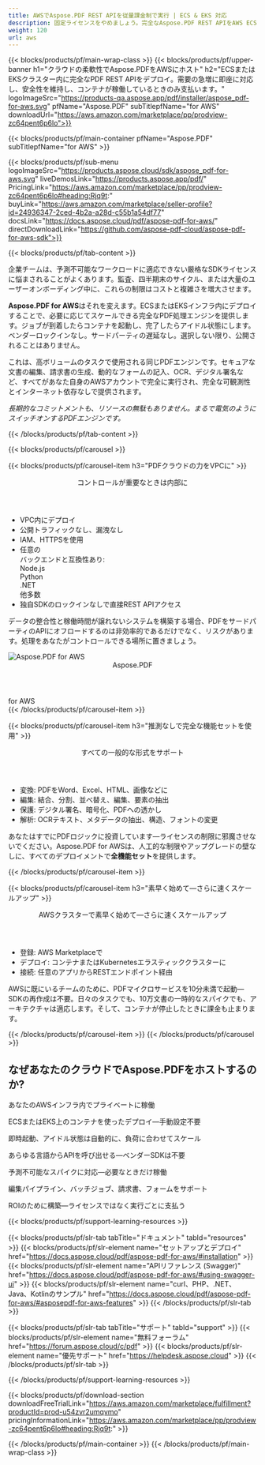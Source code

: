 ```yaml
---
title: AWSでAspose.PDF REST APIを従量課金制で実行 | ECS & EKS 対応
description: 固定ライセンスをやめましょう。完全なAspose.PDF REST APIをAWS ECSまたはEKSクラスター内にデプロイし、必要に応じてスケールし、インフラを制御し、処理したときのみ支払います。
weight: 120
url: aws
---
```


{{< blocks/products/pf/main-wrap-class >}}
{{< blocks/products/pf/upper-banner
h1="クラウドの柔軟性でAspose.PDFをAWSにホスト"
h2="ECSまたはEKSクラスター内に完全なPDF REST APIをデプロイ。需要の急増に即座に対応し、安全性を維持し、コンテナが稼働しているときのみ支払います。"
logoImageSrc="https://products-qa.aspose.app/pdf/installer/aspose_pdf-for-aws.svg"
pfName="Aspose.PDF"
subTitlepfName="for AWS"
downloadUrl="https://aws.amazon.com/marketplace/pp/prodview-zc64pent6p6lo">}}

{{< blocks/products/pf/main-container pfName="Aspose.PDF" subTitlepfName="for AWS" >}}

{{< blocks/products/pf/sub-menu logoImageSrc="https://products.aspose.cloud/sdk/aspose_pdf-for-aws.svg" liveDemosLink="https://products.aspose.app/pdf/" PricingLink="https://aws.amazon.com/marketplace/pp/prodview-zc64pent6p6lo#heading:Rjq9t:" buyLink="https://aws.amazon.com/marketplace/seller-profile?id=24936347-2ced-4b2a-a28d-c55b1a54df77" docsLink="https://docs.aspose.cloud/pdf/aspose-pdf-for-aws/" directDownloadLink="https://github.com/aspose-pdf-cloud/aspose-pdf-for-aws-sdk">}}

{{< blocks/products/pf/tab-content >}}
<p>企業チームは、予測不可能なワークロードに適応できない厳格なSDKライセンスに悩まされることがよくあります。監査、四半期末のサイクル、または大量のユーザーオンボーディング中に、これらの制限はコストと複雑さを増大させます。</p>

<p><strong>Aspose.PDF for AWS</strong>はそれを変えます。ECSまたはEKSインフラ内にデプロイすることで、必要に応じてスケールできる完全なPDF処理エンジンを提供します。ジョブが到着したらコンテナを起動し、完了したらアイドル状態にします。ベンダーロックインなし。サードパーティの遅延なし。選択しない限り、公開されることはありません。</p>

<p>これは、高ボリュームのタスクで使用される同じPDFエンジンです。セキュアな文書の編集、請求書の生成、動的なフォームの記入、OCR、デジタル署名など、すべてがあなた自身のAWSアカウントで完全に実行され、完全な可観測性とインターネット依存なしで提供されます。</p>

<p><em>長期的なコミットメントも、リソースの無駄もありません。まるで電気のようにスイッチオンするPDFエンジンです。</em></p>
{{< /blocks/products/pf/tab-content >}}

{{< blocks/products/pf/carousel >}}

{{< blocks/products/pf/carousel-item h3="PDFクラウドの力をVPCに" >}}
<div class="diagram1 d1-cloud">
<div class="d1-row">
<div class="d1-col d1-right">
<header><i class="fa fa-lock"></i>コントロールが重要なときは内部に</header>
<ul>
<li>VPC内にデプロイ</li>
<li>公開トラフィックなし、漏洩なし</li>
<li>IAM、HTTPSを使用</li>
<li>任意の<br>バックエンドと互換性あり:<br>Node.js<br>Python<br>.NET<br>他多数</li>
<li>独自SDKのロックインなしで直接REST APIアクセス</li>
</ul>
<p>データの整合性と稼働時間が譲れないシステムを構築する場合、PDFをサードパーティのAPIにオフロードするのは非効率的であるだけでなく、リスクがあります。処理をあなたがコントロールできる場所に置きましょう。</p>
</div>
</div>
<div class="d1-logo">
<img src="https://products-qa.aspose.app/pdf/installer/aspose_pdf-for-aws.svg" alt="Aspose.PDF for AWS">
<header>Aspose.PDF</header>
<footer>for AWS</footer>
</div>
</div>
{{< /blocks/products/pf/carousel-item >}}

{{< blocks/products/pf/carousel-item h3="推測なしで完全な機能セットを使用" >}}
<div class="diagram1 d1-cloud">
<div class="d1-row">
<div class="d1-col d1-right">
<header><i class="fa fa-lock"></i>すべての一般的な形式をサポート</header>
<ul>
<li>変換: PDFをWord、Excel、HTML、画像などに</li>
<li>編集: 結合、分割、並べ替え、編集、要素の抽出</li>
<li>保護: デジタル署名、暗号化、PDFへの透かし</li>
<li>解析: OCRテキスト、メタデータの抽出、構造、フォントの変更</li>
</ul>
<p>あなたはすでにPDFロジックに投資しています—ライセンスの制限に邪魔させないでください。Aspose.PDF for AWSは、人工的な制限やアップグレードの壁なしに、すべてのデプロイメントで<strong>全機能セット</strong>を提供します。</p>
</div>
</div>
</div>
{{< /blocks/products/pf/carousel-item >}}

{{< blocks/products/pf/carousel-item h3="素早く始めて—さらに速くスケールアップ" >}}
<div class="diagram1 d1-cloud">
<div class="d1-row">
<div class="d1-col d1-right">
<header><i class="fa fa-lock"></i>AWSクラスターで素早く始めて—さらに速くスケールアップ</header>
<ul>
<li>登録: AWS Marketplaceで</li>
<li>デプロイ: コンテナまたはKubernetesエラスティッククラスターに</li>
<li>接続: 任意のアプリからRESTエンドポイント経由</li>
</ul>
<p>AWSに既にいるチームのために、PDFマイクロサービスを10分未満で起動—SDKの再作成は不要。日々のタスクでも、10万文書の一時的なスパイクでも、アーキテクチャは適応します。そして、コンテナが停止したときに課金も止まります。</p>
</div>
</div>
</div>
{{< /blocks/products/pf/carousel-item >}}
{{< /blocks/products/pf/carousel >}}

<div class="container-fluid features-section bg-gray singleproduct">
<a class="anchor" id="features" name="features"></a>
<div class="row">
<div class="container">
<h2 class="pr-ft">なぜあなたのクラウドでAspose.PDFをホストするのか?</h2>
<div class="col-lg-4"><em class="fa fa-shield ico-blue fa-2x col-lg-2"></em><p class="col-lg-10">あなたのAWSインフラ内でプライベートに稼働</p></div>
<div class="col-lg-4"><em class="fa fa-server ico-blue fa-2x col-lg-2"></em><p class="col-lg-10">ECSまたはEKS上のコンテナを使ったデプロイ—手動設定不要</p></div>
<div class="col-lg-4"><em class="fa fa-server ico-blue fa-2x col-lg-2"></em><p class="col-lg-10">即時起動、アイドル状態は自動的に、負荷に合わせてスケール</p></div>
<div class="col-lg-4"><em class="fa fa-code ico-blue fa-2x col-lg-2"></em><p class="col-lg-10">あらゆる言語からAPIを呼び出せる—ベンダーSDKは不要</p></div>
<div class="col-lg-4"><em class="fa fa-clock-o ico-blue fa-2x col-lg-2"></em><p class="col-lg-10">予測不可能なスパイクに対応—必要なときだけ稼働</p></div>
<div class="col-lg-4"><em class="fa fa-wrench ico-blue fa-2x col-lg-2"></em><p class="col-lg-10">編集パイプライン、バッチジョブ、請求書、フォームをサポート</p></div>
<div class="col-lg-4"><em class="fa fa-bar-chart ico-blue fa-2x col-lg-2"></em><p class="col-lg-10">ROIのために構築—ライセンスではなく実行ごとに支払う</p></div>
</div>
</div>
</div>

<script>
document.addEventListener('DOMContentLoaded', function() {
  setTimeout(function() {
    document.querySelectorAll('a.btn-primary[href="https://purchase.aspose.cloud/buy"]')
      .forEach(btn => btn.href = "https://aws.amazon.com/marketplace/fulfillment?productId=prod-u54zvr2umqvmo");
    
    document.querySelectorAll('a.btn-warning[href="https://dashboard.aspose.cloud"]')
      .forEach(btn => btn.href = "https://aws.amazon.com/marketplace/pp/prodview-zc64pent6p6lo");
  }, 1000);
});
</script>

{{< blocks/products/pf/support-learning-resources >}}

{{< blocks/products/pf/slr-tab tabTitle="ドキュメント" tabId="resources" >}}
{{< blocks/products/pf/slr-element name="セットアップとデプロイ" href="https://docs.aspose.cloud/pdf/aspose-pdf-for-aws/#installation" >}}
{{< blocks/products/pf/slr-element name="APIリファレンス (Swagger)" href="https://docs.aspose.cloud/pdf/aspose-pdf-for-aws/#using-swagger-ui" >}}
{{< blocks/products/pf/slr-element name="curl、PHP、.NET、Java、Kotlinのサンプル" href="https://docs.aspose.cloud/pdf/aspose-pdf-for-aws/#asposepdf-for-aws-features" >}}
{{< /blocks/products/pf/slr-tab >}}

{{< blocks/products/pf/slr-tab tabTitle="サポート" tabId="support" >}}
{{< blocks/products/pf/slr-element name="無料フォーラム" href="https://forum.aspose.cloud/c/pdf" >}}
{{< blocks/products/pf/slr-element name="優先サポート" href="https://helpdesk.aspose.cloud" >}}
{{< /blocks/products/pf/slr-tab >}}

{{< /blocks/products/pf/support-learning-resources >}}

{{< blocks/products/pf/download-section
downloadFreeTrialLink="https://aws.amazon.com/marketplace/fulfillment?productId=prod-u54zvr2umqvmo"
pricingInformationLink="https://aws.amazon.com/marketplace/pp/prodview-zc64pent6p6lo#heading:Rjq9t:" >}}

{{< /blocks/products/pf/main-container >}}
{{< /blocks/products/pf/main-wrap-class >}}


